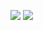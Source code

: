 ![](https://raw.githubusercontent.com/1Firsts/github-stats-transparent/output/generated/overview.svg)
![](https://raw.githubusercontent.com/1Firsts/github-stats-transparent/output/generated/languages.svg)
<!-- ![github stats](https://github-readme-stats.vercel.app/api?username=1Firsts&show_icons=true)  -->

